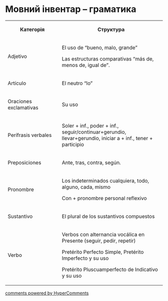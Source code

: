 <div id="hypercomments_widget" class="js-hypercomments-widget invisible"></div>

# Мовний інвентар – граматика

<table>
<tbody>
<tr>
<td style="text-align: center;" width="217">
<p><strong>Категорія</strong></p>
</td>
<td style="text-align: center;" width="444">
<p><strong>Структура</strong></p>
</td>
</tr>
<tr>
<td width="217">
<p>Adjetivo</p>
</td>
<td width="444">
<p>El uso de &ldquo;bueno, malo, grande&rdquo;</p>
<p>Las estructuras comparativas &ldquo;m&aacute;s de, menos de, igual de&rdquo;.</p>
</td>
</tr>
<tr>
<td width="217">
<p>Art&iacute;culo</p>
</td>
<td width="444">
<p>El neutro &ldquo;lo&rdquo;</p>
</td>
</tr>
<tr>
<td width="217">
<p>Oraciones exclamativas</p>
</td>
<td width="444">
<p>Su uso</p>
</td>
</tr>
<tr>
<td width="217">
<p>Per&iacute;frasis verbales</p>
</td>
<td width="444">
<p>Soler + inf., poder + inf., seguir/continuar+gerundio, llevar+gerundio, iniciar a + inf., tener + participio</p>
</td>
</tr>
<tr>
<td width="217">
<p>Preposiciones</p>
</td>
<td width="444">
<p>Ante, tras, contra, seg&uacute;n.</p>
</td>
</tr>
<tr>
<td width="217">
<p>Pronombre</p>
</td>
<td width="444">
<p>Los indeterminados cualquiera, todo, alguno, cada, mismo</p>
<p>Con + pronombre personal reflexivo</p>
</td>
</tr>
<tr>
<td width="217">
<p>Sustantivo</p>
</td>
<td width="444">
<p>El plural de los sustantivos compuestos</p>
</td>
</tr>
<tr>
<td width="217">
<p>Verbo</p>
</td>
<td width="444">
<p>Verbos con alternancia voc&aacute;lica en Presente (seguir, pedir, repetir)</p>
<p>Pret&eacute;rito Perfecto Simple, Pret&eacute;rito Imperfecto y su uso</p>
<p>Pret&eacute;rito Pluscuamperfecto de Indicativo y su uso</p>
</td>
</tr>
</tbody>
</table>

<div class="js-hypercomments-container">
    <a href="http://hypercomments.com" class="hc-link" title="comments widget">comments powered by HyperComments</a>
</div>